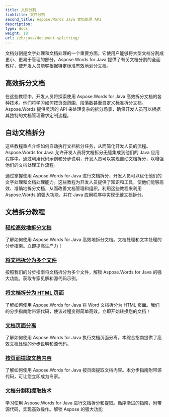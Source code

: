 ```yaml
---
title: 文件分割
linktitle: 文件分割
second_title: Aspose.Words Java 文档处理 API
description: 
type: docs
weight: 18
url: /zh/java/document-splitting/
---
```


文档分割是文字处理和文档处理的一个重要方面，它使用户能够将大型文档分割成更小、更易于管理的部分。Aspose.Words for Java 提供了有关文档分割的全面教程，使开发人员能够根据特定标准有效地划分文档。

## 高效拆分文档

在这些教程中，开发人员将探索使用 Aspose.Words for Java 高效拆分文档的各种技术。他们将学习如何按页面范围、段落数甚至自定义标准拆分文档。Aspose.Words 提供灵活的 API 来处理复杂的拆分场景，确保开发人员可以根据其独特的文档管理需求定制流程。

## 自动文档拆分

这些教程重点介绍如何自动执行文档拆分任务，从而简化开发人员的流程。Aspose.Words for Java 允许开发人员将文档拆分无缝集成到他们的 Java 应用程序中。通过利用代码示例和分步说明，开发人员可以实现自动文档拆分，以增强他们的文档处理工作流程。

通过掌握使用 Aspose.Words for Java 进行文档拆分，开发人员可以优化他们的文字处理和文档处理能力。这些教程为开发人员提供了知识和工具，使他们能够高效、准确地拆分文档，从而改善文档管理和组织。利用这些教程来利用 Aspose.Words 的强大功能，并在 Java 应用程序中实现无缝文档拆分。

## 文档拆分教程

### [轻松高效地拆分文档](./split-documents-easily-efficiently/)

了解如何使用 Aspose.Words for Java 高效地拆分文档。文档处理和文字处理的分步指南。立即提高生产力！
### [将文档拆分为多个文件](./splitting-documents-into-multiple-files/)
按照我们的分步指南将文档拆分为多个文件，解锁 Aspose.Words for Java 的强大功能。获取专家见解和源代码示例。
### [将文档拆分为 HTML 页面](./splitting-documents-into-html-pages/)
了解如何使用 Aspose.Words for Java 将 Word 文档拆分为 HTML 页面。我们的分步指南附带源代码，使该过程变得简单高效。立即开始转换您的文档！
### [文档页面分离](./document-page-separation/)
了解如何使用 Aspose.Words for Java 执行文档页面分离。本综合指南提供了高效文档处理的分步说明和源代码。
### [按页面提取文档内容](./extracting-document-content-pages/)
了解如何使用 Aspose.Words for Java 按页面提取文档内容。本分步指南附带源代码，可让您立即成为专家。
### [文档分割和提取技术](./document-splitting-extraction-techniques/)
学习使用 Aspose.Words for Java 进行文档拆分和提取。循序渐进的指南，附带源代码，实现高效操作。解锁 Aspose 的强大功能